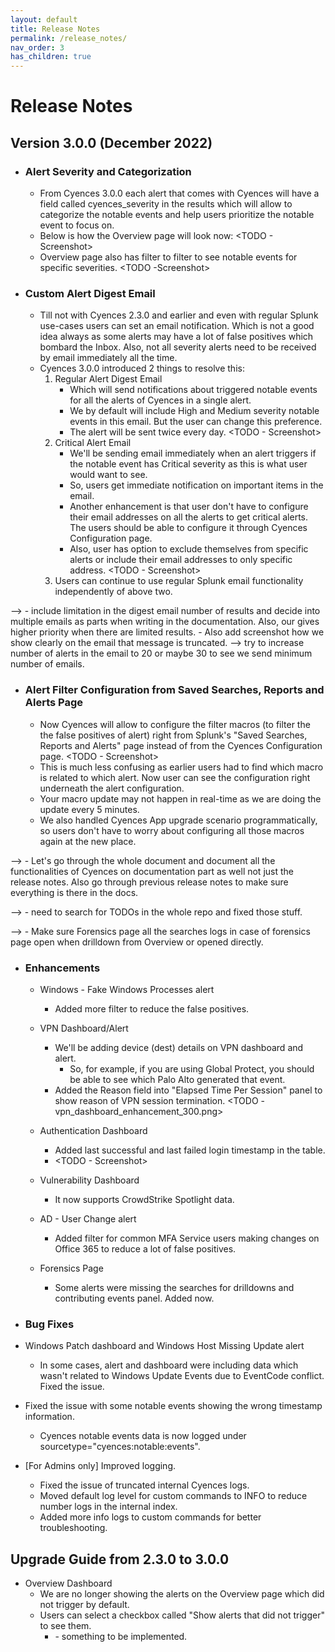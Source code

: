 ```yaml
---
layout: default
title: Release Notes
permalink: /release_notes/
nav_order: 3
has_children: true
---
```


# Release Notes

## Version 3.0.0 (December 2022)

* ### Alert Severity and Categorization
    * From Cyences 3.0.0 each alert that comes with Cyences will have a field called cyences_severity in the results which will allow to categorize the notable events and help users prioritize the notable event to focus on.
    * Below is how the Overview page will look now:
        <TODO - Screenshot>
    * Overview page also has filter to filter to see notable events for specific severities.
        <TODO -Screenshot>


* ### Custom Alert Digest Email
    * Till not with Cyences 2.3.0 and earlier and even with regular Splunk use-cases users can set an email notification. Which is not a good idea always as some alerts may have a lot of false positives which bombard the Inbox. Also, not all severity alerts need to be received by email immediately all the time.
    * Cyences 3.0.0 introduced 2 things to resolve this:
        1. Regular Alert Digest Email
            * Which will send notifications about triggered notable events for all the alerts of Cyences in a single alert.
            * We by default will include High and Medium severity notable events in this email. But the user can change this preference.
            * The alert will be sent twice every day.
            <TODO - Screenshot>
        2. Critical Alert Email
            * We'll be sending email immediately when an alert triggers if the notable event has Critical severity as this is what user would want to see.
            * So, users get immediate notification on important items in the email.
            * Another enhancement is that user don't have to configure their email addresses on all the alerts to get critical alerts. The users should be able to configure it through Cyences Configuration page.
            * Also, user has option to exclude themselves from specific alerts or include their email addresses to only specific address.
            <TODO - Screenshot>
        3. Users can continue to use regular Splunk email functionality independently of above two.

--> <TODO> - include limitation in the digest email number of results and decide into multiple emails as parts when writing in the documentation. Also, our gives higher priority when there are limited results.
        - Also add screenshot how we show clearly on the email that message is truncated.
--> <TODO> try to increase number of alerts in the email to 20 or maybe 30 to see we send minimum number of emails. 


* ### Alert Filter Configuration from Saved Searches, Reports and Alerts Page 
    * Now Cyences will allow to configure the filter macros (to filter the the false positives of alert) right from Splunk's "Saved Searches, Reports and Alerts" page instead of from the Cyences Configuration page.
    <TODO - Screenshot>
    * This is much less confusing as earlier users had to find which macro is related to which alert. Now user can see the configuration right underneath the alert configuration.
    * Your macro update may not happen in real-time as we are doing the update every 5 minutes.
    * We also handled Cyences App upgrade scenario programmatically, so users don't have to worry about configuring all those macros again at the new place.


--> <TODO> - Let's go through the whole document and document all the functionalities of Cyences on documentation part as well not just the release notes. Also go through previous release notes to make sure everything is there in the docs.

--> <TODO> - need to search for TODOs in the whole repo and fixed those stuff.

--> <TODO> - Make sure Forensics page all the searches logs in case of forensics page open when drilldown from Overview or opened directly.


* ### Enhancements

    * Windows - Fake Windows Processes alert
        * Added more filter to reduce the false positives.
    
    * VPN Dashboard/Alert
        * We'll be adding device (dest) details on VPN dashboard and alert.
            * So, for example, if you are using Global Protect, you should be able to see which Palo Alto generated that event.
        * Added the Reason field into "Elapsed Time Per Session" panel to show reason of VPN session termination.
        <TODO - vpn_dashboard_enhancement_300.png>

    * Authentication Dashboard
        * Added last successful and last failed login timestamp in the table. 
        * <TODO - Screenshot>
    
    * Vulnerability Dashboard
        * It now supports CrowdStrike Spotlight data.
    
    * AD - User Change alert
        * Added filter for common MFA Service users making changes on Office 365 to reduce a lot of false positives.
    
    * Forensics Page
        * Some alerts were missing the searches for drilldowns and contributing events panel. Added now.


* ### Bug Fixes

* Windows Patch dashboard and Windows Host Missing Update alert
    * In some cases, alert and dashboard were including data which wasn't related to Windows Update Events due to EventCode conflict. Fixed the issue.

* Fixed the issue with some notable events showing the wrong timestamp information.
    * Cyences notable events data is now logged under sourcetype="cyences:notable:events".

* [For Admins only] Improved logging.
    * Fixed the issue of truncated internal Cyences logs.
    * Moved default log level for custom commands to INFO to reduce number logs in the internal index.
    * Added more info logs to custom commands for better troubleshooting.



## Upgrade Guide from 2.3.0 to 3.0.0

* Overview Dashboard
    * We are no longer showing the alerts on the Overview page which did not trigger by default.
    * Users can select a checkbox called "Show alerts that did not trigger" to see them.
        * <TODO-Mahir> - something to be implemented.
